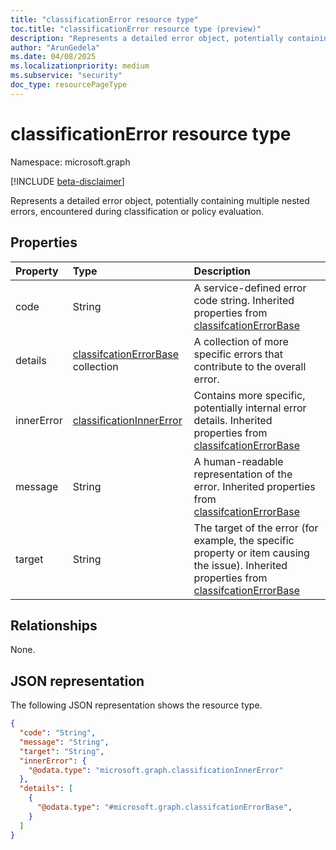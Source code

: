 ```yaml
---
title: "classificationError resource type"
toc.title: "classificationError resource type (preview)"
description: "Represents a detailed error object, potentially containing multiple nested errors, encountered during classification or policy evaluation."
author: "ArunGedela"
ms.date: 04/08/2025
ms.localizationpriority: medium
ms.subservice: "security"
doc_type: resourcePageType
---
```


# classificationError resource type

Namespace: microsoft.graph

[!INCLUDE [beta-disclaimer](../../includes/beta-disclaimer.md)]

Represents a detailed error object, potentially containing multiple nested errors, encountered during classification or policy evaluation.

## Properties

| Property | Type                                                                                                       | Description                                                   |
| :------- | :--------------------------------------------------------------------------------------------------------- | :------------------------------------------------------------ |
| code       | String                                                                                           | A service-defined error code string. Inherited properties from [classifcationErrorBase](../resources/classifcationerrorbase.md) |
| details  | [classifcationErrorBase](../resources/classifcationerrorbase.md) collection | A collection of more specific errors that contribute to the overall error.|
| innerError | [classificationInnerError](../resources/classificationinnererror.md) | Contains more specific, potentially internal error details. Inherited properties from [classifcationErrorBase](../resources/classifcationerrorbase.md) |
| message    | String                                                                                           | A human-readable representation of the error. Inherited properties from [classifcationErrorBase](../resources/classifcationerrorbase.md) |
| target     | String                                                                                           | The target of the error (for example, the specific property or item causing the issue). Inherited properties from [classifcationErrorBase](../resources/classifcationerrorbase.md) |

## Relationships

None.

## JSON representation

The following JSON representation shows the resource type.
<!-- {
  "blockType": "resource",
  "@odata.type": "microsoft.graph.classificationError",
  "baseType": "microsoft.graph.classifcationErrorBase",
  "openType": false
}-->
``` json
{
  "code": "String",
  "message": "String",
  "target": "String",
  "innerError": {
    "@odata.type": "microsoft.graph.classificationInnerError"
  },
  "details": [
    {
      "@odata.type": "#microsoft.graph.classifcationErrorBase",
    }
  ]
}
```
